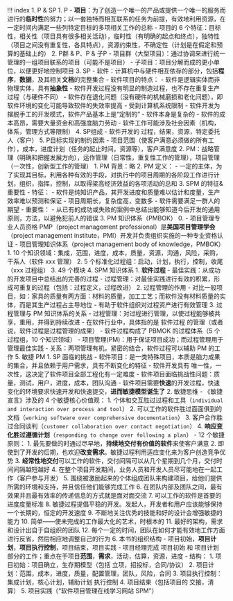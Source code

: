
!!! index
	1. P & SP
		1. P
			- **项目**：为了创造一个唯一的产品或提供一个唯一的服务而进行的**临时性**的努力；以一套独特而相互联系的任务为前提，有效地利用资源，在一定时间内满足一些列特定目标的多项相关工作的总称
			- 项目的 6 个特征：目标性，相关性（项目具有很多相关活动），临时性（有明确的起点和终点），独特性（项目之间没有重复性，各具特点），资源约束性，不确定性（计划是在假定和预算的基础上的）
		2. P群 & P、P & 子P
			- 项目群（大型项目）：通过协调来进行统一管理的一组项目联系的项目（可能不是项目）
			- 子项目：项目分解而成的更小单位，以便更好地控制项目
		3. SP
			- 软件：计算机中与硬件相互依存的部分，包括**程序**，**数据**，及其相关**文档**的完整集合
			- 软件项目的特点：
				- 软件是逻辑实体而非物理实体，具有**抽象性**
				- 软件开发过程没有明显的制造过程，也不存在重复生产过程（与硬件不同）
				- 软件存在退化问题（没有硬件的机械磨损和老化问题），即软件环境的变化可能导致软件的失效率提高
				- 受到计算机系统限制
				- 软件开发为摆脱手工的开发模式，软件产品基本上是“定制的”
				- 软件本身是复杂的
				- 软件的成本高昂，需要大量资金和高强度脑力劳动
				- 软件工作可能涉及社会因素（机构，体系，管理方式等限制）
		4. SP组成
			- 软件开发的 过程，结果，资源，特定委托人（客户）
		5. P目标实现的制约因素
			- 项目范围（使客户满意必须做的所有工作），成本，进度计划（任务的起止时间，资源等），客户满意度
	2. PM：战略管理（明确和把握发展方向），运作管理（日常性，重复性工作的管理），项目管理（一次性，创新型工作的管理）
		1. PM 背景：略
		2. PM 定义：
			- 一定的主体，为了实现其目标，利用各种有效的手段，对执行中的项目周期的各阶段工作进行计划，组织，指挥，控制，以取得梁高经济效益的各项活动的总和
		3. SPM 的特征&重要性
			- 特征：
				- 软件是纯知识产品，其开发进度和质量难以估计和度量，生产效率难以预测和保证
				- 项目周期长，复杂度高，变数多
				- 软件需要满足一群人的期望
			- 重要性：
				- 从已有的成功或失败的案例中总结出能够知道今后开发的通用原则，方法，以避免犯前人的错误
	3. PM 知识体系（PMBOK）
		0. 
			- 项目管理专业人员资格 PMP（project management professional）是**美国项目管理学会**（project management institute，PMI）开发并负责组织实施的一种专业资格认证
			- 项目管理知识体系（project management body of knowledge，PMBOK）
		1. 10 个知识领域：集成，范围，进度，成本，质量，资源，沟通，风险，采购，干系人（软件 xxx 管理）
		2. 5 个标准化过程组：启动，计划，执行，控制，收尾（xxx 过程组）
		3. 49 个模块
	4. SPM 知识体系
		1. **软件过程**
			- 最佳实践：从成功的开发项目中总结出的完善的过程
			- 过程管理：对最佳实践进行有效的积累，形成可重复的过程（包括：过程定义，过程改进）
		2. 过程管理的作用
			- 对比一般项目，如：家具的质量有两方面：材料的质量，加工工艺；而软件没有材料质量的实体，而是其生产过程占主导地位
			- 有助于软件组织对过程资产进行有效管理
		3. 过程管理与 PM 知识体系的关系
			- 过程管理：对过程进行管理，以使过程能够被共享，重用，并得到持续改进
				- 在软件行业中，具体指的是 软件过程 的管理（或者说，软件过程是过程管理的成果）
				- 软件过程构成了 PBMOK 的过程体系（5 个过程组，10 个知识领域）
			- 项目管理(PM)：用于保证项目成功；而过程管理用于管理最佳实践
			- 关系：两项管理有机，紧密的结合，软件过程可以辅助 PM 的工作
	5. 敏捷 PM
		1. SP 面临的挑战
			- 软件项目：是一类特殊项目，本质是脑力成果的集合，并且依赖于用户需求，具有不断变化的特征
				- 软件开发具有 唯一性，一次性，这决定了软件项目全部工程化有一定难度
				- 软件项目面临挑战性问题：质量，测试，用户，进度，成本，团队沟通
				- 软件项目需要**快速**的开发过程，快速变化的环境要求快速开发和快速提交，**进而敏捷模型诞生了**
		2. 敏捷思维
			- 《敏捷宣言》涉及的 4 个敏捷核心价值观：
				1. 个体和交互胜过过程和工具（`individual and interaction over process and tool`）
				2. 可以工作的软件胜过面面俱到的文档（`working software over comprehensive documentation`）
				3. 客户合作胜过合同谈判（`customer collaboration over contact negotiation`）
				4. **响应变化胜过遵循计划**（`responding to change over following a plan`）
			- 12 个敏捷原则：
				1. 最先要做的时通过尽早地，**持续地交付有价值的软件**来使客户满意
				2. 即使到了开发的后期，也欢迎**改变需求**。敏捷过程利用适应变化来为客户创造竞争优势
				3. **经常性地交付**可以工作的软件，交付间隔可以从几个星期到几个月，交付时间间隔越短越好
				4. 在整个项目开发期间，业务人员和开发人员尽可能地在一起工作（客户参与开发）
				5. 围绕被激励起来的个体组成团队来构建项目，给他们提供所需的环境和支持，并且信任他们能够完成工作
				6. 在团队内部及团队之间，最有效果并且最有效率的传递信息的方式就是面对面交流
				7. 可以工作的软件是首要的进度度量标准
				8. 敏捷过程提倡平稳的开发。发起人，开发者和用户应该能够保持一个长期的，恒定的开发速度
				9. 不断地关注优秀的技能和好的设计会增强敏捷的能力
				10. 简单——使未完成的工作最大化的艺术，时根本的
				11. 最好的架构，需求和设计出自于自组织的团队
				12. 每个一定的时间，团队在如何才能有效地工作方面进行反省，然后相应地调整自己的行为
	6. 本书的组织结构
		- 项目初始，**项目计划**，**项目执行控制**，项目结束，项目实践
		- 项目经理完成 项目初始 和 项目计划 部分的工作；重点在于项目**范围**，**需求**，活动，估算，资源，进度
		- 结构：
			1. 项目初始：项目确立，生存期模型（包括 立项，招投标，合同/协议）
			2. 项目计划：范围，成本，进度，质量，配置管理，团队，风险，合同
			3. 项目执行控制：集成计划，核心计划，辅助计划 执行控制
			4. 项目结束（包括项目的 交接，清算）
			5. 项目实践（“软件项目管理在线学习网站 SPM”）




